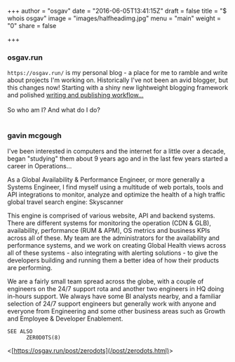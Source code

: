 +++
author = "osgav"
date = "2016-06-05T13:41:15Z"
draft = false
title = "$ whois osgav"
image = "images/halfheadimg.jpg"
menu = "main"
weight = "0"
share = false

+++

### osgav.run

`https://osgav.run/` is my personal blog - a place for me to ramble and write about projects I'm working on. Historically I've not been an avid blogger, but this changes now! Starting with a shiny new lightweight blogging framework and polished [writing and publishing workflow...](/page/projects/hugo-build-and-publish-workflow.html)<br />
<br />
So who am I? And what do I do?<br />
<br />
<!--more-->

### gavin mcgough 

I've been interested in computers and the internet for a little over a decade, began "studying" them about 9 years ago and in the last few years started a career in Operations...

As a Global Availability & Performance Engineer, or more generally a Systems Engineer, I find myself using a multitude of web portals, tools and API integrations to monitor, analyze and optimize the health of a high traffic global travel search engine: Skyscanner

This engine is comprised of various website, API and backend systems. There are different systems for monitoring the operation (CDN & GLB), availability, performance (RUM & APM), OS metrics and business KPIs across all of these. My team are the administrators for the availability and performance systems, and we work on creating Global Health views across all of these systems - also integrating with alerting solutions - to give the developers building and running them a better idea of how their products are performing. 


We are a fairly small team spread across the globe, with a couple of engineers on the 24/7 support rota and another two engineers in HQ doing in-hours support. We always have some BI analysts nearby, and a familiar selection of 24/7 support engineers but generally work with anyone and everyone from Engineering and some other business areas such as Growth and Employee & Developer Enablement.

```
SEE ALSO
      ZER0D0TS(8)
```

&lt;[https://osgav.run/post/zerodots](/post/zerodots.html)&gt;
